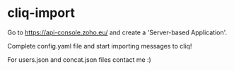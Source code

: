 # cliq-import

Go to https://api-console.zoho.eu/ and create a 'Server-based Application'.

Complete config.yaml file and start importing messages to cliq!

For users.json and concat.json files contact me :)
